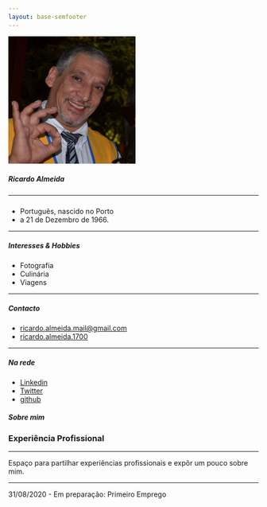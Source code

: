 ```yaml
---
layout: base-semfooter
---
```


<div class="container-fluid p-0">
	<div class="row mt-2 p-4">
		<div class="col-md-5 col-xl-3">
			<div class="card ml-2 mb-3 ">			
				<div class="card-body text-center my-3">
					<img src="/img/foto2.jpg" alt="Ricardo Almeida" class="img-fluid rounded-circle mb-2" width="256" height="256" />
					<h5 class="card-title mt-2 mb-0">Ricardo Almeida</h5>
			<!--
					<div class="text-muted mb-2">Técnico de Electrónica</div>
			-->
				</div>
			<!-- 
				<hr class="my-0" />
				<div class="card-body">
					<h5 class="h6 card-title"></h5>
					<a href="#" class="badge badge-primary mr-1 my-1">Electrónica</a>
					<a href="#" class="badge badge-primary mr-1 my-1">Informática</a>
				</div>
			-->	
				<hr class="my-0" />
				<div class="card-body">
					<h5 class="h6 card-title"></h5>
					<ul class="list-unstyled mb-0">
						<li class="mb-1"><span class="fa fa-home mr-1"></span> Português, nascido no Porto<a href="#"></a></li>
						<li class="mb-1"><span class="ml-4"></span> a 21 de Dezembro de 1966.<a href="#"></a></li>
				<!--
						<li class="mb-1"><span class="fa fa-home mr-1"></span> Natural  no Porto, Portugal <a href="#"></a></li>
						<li class="mb-1"><span class="fas fa-home mr-1"></span> Trabalho<a href="#"></a></li>
						<li class="mb-1"><span class="fas fa-suitcase mr-1"></span> <a href="#">Twitter</a></li>
						<li class="mb-1"><span class="fas fa-suitcase mr-1"></span><a href="mailto:ricardo.almeida.mail@gmail.com">email</a></li>
						<li class="mb-1"><span class="fas fa-envelope mr-1"></span><a href="mailto:ricardo.almeida.mail@gmail.com">ricardo.almeida.mail@gmail.com</a></li>
				-->
					</ul>
				</div>
				<hr class="my-0" />
				<div class="card-body">
					<h5 class="h6 card-title">Interesses & Hobbies</h5>
					<ul class="list-unstyled mb-0">
						<li class="mb-1"><span class="fas fa-plus mr-1"></span> Fotografia</li>
						<li class="mb-1"><span class="fas fa-plus mr-1"></span> Culinária</li>
						<li class="mb-1"><span class="fas fa-plus mr-1"></span> Viagens</li>
					</ul>
				</div>
				<hr class="my-0" />
				<div class="card-body">
					<h5 class="h6 card-title">Contacto</h5>
					<ul class="list-unstyled mb-0">
						<li class="mb-1"><span class="fas fa-envelope mr-1"></span><a href="mailto:ricardo.almeida.mail@gmail.com">ricardo.almeida.mail@gmail.com</a></li>
						<li class="mb-1"><span class="fab fa-skype mr-1"></span><a href="skype:ricardo.almeida.1700?userinfo">ricardo.almeida.1700</a></li>
					</ul>
				</div>
				<hr class="my-0" />
				<div class="card-body">
					<h5 class="h6 card-title">Na rede</h5>
					<ul class="list-unstyled mb-0">
						<li class="mb-1"><span class="fab fa-linkedin mr-1"></span><a href="https://www.linkedin.com/in/ricardo-almeida-0111b847/">Linkedin</a></li>
						<li class="mb-1"><span class="fab fa-twitter mr-1"></span><a href="https://twitter.com/Ricmalmeida">Twitter</a></li>	
						<li class="mb-1"><span class="fab fa-github mr-1"></span><a href="https://github.com/ricardomalmeida">github</a></li>
					</ul>
				</div>
			</div>
		</div>
		<div class="col-md-7 col-xl-9">
			<div class="card">
				<div class="card-header">
					<h5 class="card-title mb-0">Sobre mim</h5>
				</div>				
				<div class="card-body">
					<h3 class="card-title mb-0">Experiência Profissional</h3>
					<hr />	
					<p>Espaço para partilhar experiências profissionais e expôr um pouco sobre mim.</p>
					<hr />
					<p>31/08/2020 - Em preparação: Primeiro Emprego</p>	
				</div>
				<!--
				<div class="card-body">
					<h4 class="card-title mb-0"><strong>2017 - presente</strong> Exemplo</h4>
					<hr />	
				</div>
				-->
			</div>
		</div>
	</div>
</div>

